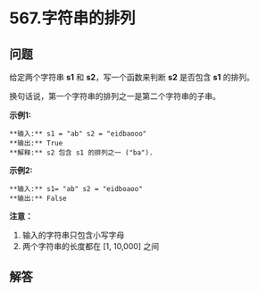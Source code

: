 # 567.字符串的排列

## 问题

给定两个字符串 **s1** 和 **s2**，写一个函数来判断 **s2** 是否包含 **s1** 的排列。

换句话说，第一个字符串的排列之一是第二个字符串的子串。

**示例1:**

```
**输入:** s1 = "ab" s2 = "eidbaooo"
**输出:** True
**解释:** s2 包含 s1 的排列之一 ("ba").

```

**示例2:**

```
**输入:** s1= "ab" s2 = "eidboaoo"
**输出:** False

```

**注意：**

1. 输入的字符串只包含小写字母
2. 两个字符串的长度都在 [1, 10,000] 之间



## 解答

